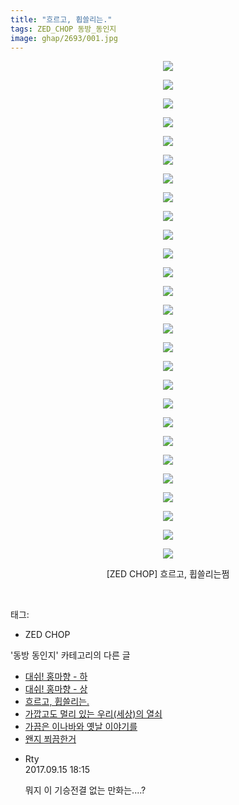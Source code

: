 ```yaml
---
title: "흐르고, 휩쓸리는."
tags: ZED_CHOP 동방_동인지
image: ghap/2693/001.jpg
---
```

<div class="article">
<p style="text-align: center; clear: none; float: none;"><img src="{{ site.nasurl }}/ghap/2693/001.jpg"/></p>
<p style="text-align: center; clear: none; float: none;"><img src="{{ site.nasurl }}/ghap/2693/002.jpg"/></p>
<p style="text-align: center; clear: none; float: none;"><img src="{{ site.nasurl }}/ghap/2693/003.jpg"/></p>
<p style="text-align: center; clear: none; float: none;"><img src="{{ site.nasurl }}/ghap/2693/004.jpg"/></p>
<p style="text-align: center; clear: none; float: none;"><img src="{{ site.nasurl }}/ghap/2693/005.jpg"/></p>
<p style="text-align: center; clear: none; float: none;"><img src="{{ site.nasurl }}/ghap/2693/006.jpg"/></p>
<p style="text-align: center; clear: none; float: none;"><img src="{{ site.nasurl }}/ghap/2693/007.jpg"/></p>
<p style="text-align: center; clear: none; float: none;"><img src="{{ site.nasurl }}/ghap/2693/008.jpg"/></p>
<p style="text-align: center; clear: none; float: none;"><img src="{{ site.nasurl }}/ghap/2693/009.jpg"/></p>
<p style="text-align: center; clear: none; float: none;"><img src="{{ site.nasurl }}/ghap/2693/010.jpg"/></p>
<p style="text-align: center; clear: none; float: none;"><img src="{{ site.nasurl }}/ghap/2693/011.jpg"/></p>
<p style="text-align: center; clear: none; float: none;"><img src="{{ site.nasurl }}/ghap/2693/012.jpg"/></p>
<p style="text-align: center; clear: none; float: none;"><img src="{{ site.nasurl }}/ghap/2693/013.jpg"/></p>
<p style="text-align: center; clear: none; float: none;"><img src="{{ site.nasurl }}/ghap/2693/014.jpg"/></p>
<p style="text-align: center; clear: none; float: none;"><img src="{{ site.nasurl }}/ghap/2693/015.jpg"/></p>
<p style="text-align: center; clear: none; float: none;"><img src="{{ site.nasurl }}/ghap/2693/016.jpg"/></p>
<p style="text-align: center; clear: none; float: none;"><img src="{{ site.nasurl }}/ghap/2693/017.jpg"/></p>
<p style="text-align: center; clear: none; float: none;"><img src="{{ site.nasurl }}/ghap/2693/018.jpg"/></p>
<p style="text-align: center; clear: none; float: none;"><img src="{{ site.nasurl }}/ghap/2693/019.jpg"/></p>
<p style="text-align: center; clear: none; float: none;"><img src="{{ site.nasurl }}/ghap/2693/020.jpg"/></p>
<p style="text-align: center; clear: none; float: none;"><img src="{{ site.nasurl }}/ghap/2693/021.jpg"/></p>
<p style="text-align: center; clear: none; float: none;"><img src="{{ site.nasurl }}/ghap/2693/022.jpg"/></p>
<p style="text-align: center; clear: none; float: none;"><img src="{{ site.nasurl }}/ghap/2693/023.jpg"/></p>
<p style="text-align: center; clear: none; float: none;"><img src="{{ site.nasurl }}/ghap/2693/024.jpg"/></p>
<p style="text-align: center; clear: none; float: none;"><img src="{{ site.nasurl }}/ghap/2693/025.jpg"/></p>
<p style="text-align: center; clear: none; float: none;"><img src="{{ site.nasurl }}/ghap/2693/026.jpg"/></p>
<p style="text-align: center; clear: none; float: none;"><img src="{{ site.nasurl }}/ghap/2693/027.jpg"/></p>
<p style="text-align: center; clear: none; float: none;">[ZED CHOP] 흐르고, 휩쓸리는쩜</p>
<p><br/></p>
</div><div class="tagTrail">
<p>태그: </p>
<ul>
<li>ZED CHOP</li>
</ul>
</div><div class="another">
<p>'동방 동인지' 카테고리의 다른 글</p>
<ul>
<li><a href="/2016-10-30-ghap_2695">대쉬! 홍마향 - 하</a></li>
<li><a href="/2016-10-30-ghap_2694">대쉬! 홍마향 - 상</a></li>
<li><a href="/2016-10-30-ghap_2693">흐르고, 휩쓸리는.</a></li>
<li><a href="/2016-10-30-ghap_2692">가깝고도 멀리 있는 우리(세상)의 열쇠</a></li>
<li><a href="/2016-10-30-ghap_2691">가끔은 이나바와 옛날 이야기를</a></li>
<li><a href="/2016-10-26-ghap_2689">왠지 쬐끔한거</a></li>
</ul>
</div><div class="cb_module cb_fluid">
<div class="cb_wrt cb_profile">
<div class="comment">
<ul>
<li class="cb_thumb_off" id="comment15083682">
<div class="cb_comment_area">
<div class="cb_info_area">
<div class="cb_section">
<span class="cb_nick_name">Rty</span>
</div>
<div class="cb_section">
<span class="cb_date">2017.09.15 18:15 </span>
</div>
</div>
<div class="cb_dsc_comment">
<p class="cb_dsc">
											뭐지 이 기승전결 없는 만화는....?
										</p>
</div>
</div></li>
</ul>
</div>
</div><!-- commentList close -->
</div>
